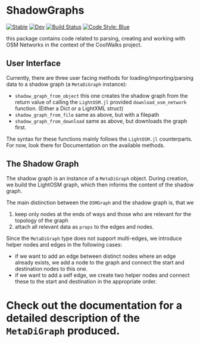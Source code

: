 # ShadowGraphs

[![Stable](https://img.shields.io/badge/docs-stable-blue.svg)](https://SuperGrobi.github.io/ShadowGraphs.jl/stable/)
[![Dev](https://img.shields.io/badge/docs-dev-blue.svg)](https://SuperGrobi.github.io/ShadowGraphs.jl/dev/)
[![Build Status](https://github.com/SuperGrobi/ShadowGraphs.jl/actions/workflows/CI.yml/badge.svg?branch=main)](https://github.com/SuperGrobi/ShadowGraphs.jl/actions/workflows/CI.yml?query=branch%3Amain)
[![Code Style: Blue](https://img.shields.io/badge/code%20style-blue-4495d1.svg)](https://github.com/invenia/BlueStyle)

this package contains code related to parsing, creating and working with OSM Networks in the context of the CoolWalks project.

## User Interface
Currently, there are three user facing methods for loading/importing/parsing data to a shadow graph (a `MetaDiGraph` instance):

- `shadow_graph_from_object` this one creates the shadow graph from the return value of calling the `LightOSM.jl` provided `download_osm_network` function.
  (Either a Dict or a LightXML struct)
- `shadow_graph_from_file` same as above, but with a filepath
- `shadow_graph_from_download` same as above, but downloads the graph first.

The syntax for these functions mainly follows the `LightOSM.jl` counterparts. For now, look there for Documentation on the available methods.

## The Shadow Graph
The shadow graph is an instance of a `MetaDiGraph` object. During creation, we build the LightOSM graph, which then informs the content of the shadow graph.

The main distinction between the `OSMGraph` and the shadow graph is, that we
1. keep only nodes at the ends of ways and those who are relevant for the topology of the graph
2. attach all relevant data as `props` to  the edges and nodes.

Since the `MetaDiGraph` type does not support multi-edges, we introduce helper nodes and edges in the following cases:

- if we want to add an edge between distinct nodes where an edge already exists, we add a node to the graph and connect the start and destination nodes to this one.
- if we want to add a self edge, we create two helper nodes and connect these to the start and destination in the appropriate order.

# Check out the documentation for a detailed description of the `MetaDiGraph` produced.